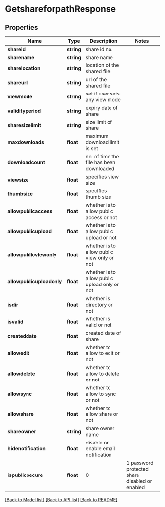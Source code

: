 # GetshareforpathResponse

## Properties
Name | Type | Description | Notes
------------ | ------------- | ------------- | -------------
**shareid** | **string** | share id no. | 
**sharename** | **string** | share name | 
**sharelocation** | **string** | location of the shared file | 
**shareurl** | **string** | url of the shared file | 
**viewmode** | **string** | set if user sets any view mode | 
**validityperiod** | **string** | expiry date of share | 
**sharesizelimit** | **string** | size limit of share | 
**maxdownloads** | **float** | maximum download limit is set | 
**downloadcount** | **float** | no. of time the file has been downloaded | 
**viewsize** | **float** | specifies view size | 
**thumbsize** | **float** | specifies thumb size | 
**allowpublicaccess** | **float** | whether is to allow public access or not | 
**allowpublicupload** | **float** | whether is to allow public upload or not | 
**allowpublicviewonly** | **float** | whether is to allow public view only or not | 
**allowpublicuploadonly** | **float** | whether is to allow public upload only or not | 
**isdir** | **float** | whether is directory or not | 
**isvalid** | **float** | whether is valid or not | 
**createddate** | **float** | created date of share | 
**allowedit** | **float** | whether to allow to edit or not | 
**allowdelete** | **float** | whether to allow to delete or not | 
**allowsync** | **float** | whether to allow to sync or not | 
**allowshare** | **float** | whether to allow share or not | 
**shareowner** | **string** | share owner name | 
**hidenotification** | **float** | disable or enable email notification | 
**ispublicsecure** | **float** | 0 | 1 password protected share disabled or enabled | 

[[Back to Model list]](../README.md#documentation-for-models) [[Back to API list]](../README.md#documentation-for-api-endpoints) [[Back to README]](../README.md)


